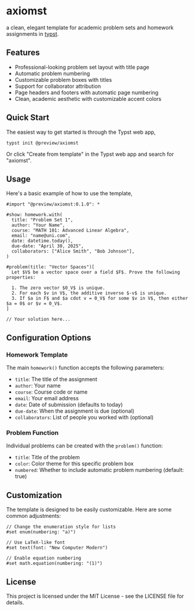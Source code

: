 # axiomst

a clean, elegant template for academic problem sets and homework assignments in [typst](https://typst.app/).

## Features
- Professional-looking problem set layout with title page
- Automatic problem numbering
- Customizable problem boxes with titles
- Support for collaborator attribution
- Page headers and footers with automatic page numbering
- Clean, academic aesthetic with customizable accent colors

## Quick Start
The easiest way to get started is through the Typst web app,
```
typst init @preview/axiomst
```

Or click "Create from template" in the Typst web app and search for "axiomst".

## Usage
Here's a basic example of how to use the template,

```typst
#import "@preview/axiomst:0.1.0": *

#show: homework.with(
  title: "Problem Set 1",
  author: "Your Name",
  course: "MATH 101: Advanced Linear Algebra",
  email: "name@uni.com",
  date: datetime.today(),
  due-date: "April 30, 2025",
  collaborators: ["Alice Smith", "Bob Johnson"],
)

#problem(title: "Vector Spaces")[
  Let $V$ be a vector space over a field $F$. Prove the following properties:

  1. The zero vector $0_V$ is unique.
  2. For each $v in V$, the additive inverse $-v$ is unique.
  3. If $a in F$ and $a cdot v = 0_V$ for some $v in V$, then either $a = 0$ or $v = 0_V$.
]

// Your solution here...
```

## Configuration Options
### Homework Template
The main `homework()` function accepts the following parameters:

- `title`: The title of the assignment
- `author`: Your name
- `course`: Course code or name
- `email`: Your email address
- `date`: Date of submission (defaults to today)
- `due-date`: When the assignment is due (optional)
- `collaborators`: List of people you worked with (optional)

### Problem Function
Individual problems can be created with the `problem()` function:

- `title`: Title of the problem
- `color`: Color theme for this specific problem box
- `numbered`: Whether to include automatic problem numbering (default: true)

## Customization
The template is designed to be easily customizable. Here are some common adjustments:

```typst
// Change the enumeration style for lists
#set enum(numbering: "a)")

// Use LaTeX-like font
#set text(font: "New Computer Modern")

// Enable equation numbering
#set math.equation(numbering: "(1)")
```

## License

This project is licensed under the MIT License - see the LICENSE file for details.
